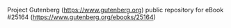 Project Gutenberg (https://www.gutenberg.org) public repository for eBook #25164 (https://www.gutenberg.org/ebooks/25164)
